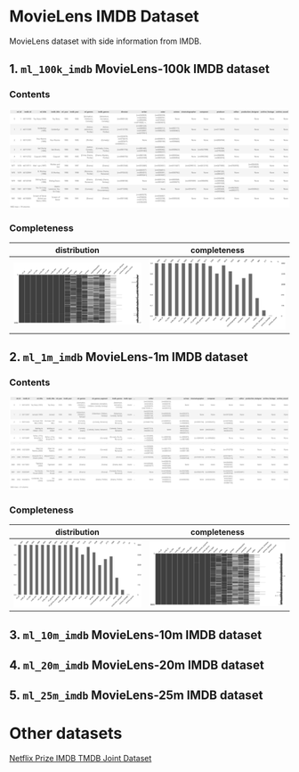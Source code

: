 # MovieLens IMDB Dataset

MovieLens dataset with side information from IMDB.

## 1. `ml_100k_imdb` MovieLens-100k IMDB dataset

### Contents

![](https://raw.githubusercontent.com/felixnie/img/main/movielens-imdb-01.png)

### Completeness

| distribution | completeness |
| :------------------: | :------------------: |
| ![](https://raw.githubusercontent.com/felixnie/img/main/movielens-imdb-02.png) | ![](https://raw.githubusercontent.com/felixnie/img/main/movielens-imdb-03.png) |

## 2. `ml_1m_imdb` MovieLens-1m IMDB dataset

### Contents

![](https://raw.githubusercontent.com/felixnie/img/main/movielens-imdb-04.png)

### Completeness

| distribution | completeness |
| :------------------: | :------------------: |
| ![](https://raw.githubusercontent.com/felixnie/img/main/movielens-imdb-05.png) | ![](https://raw.githubusercontent.com/felixnie/img/main/movielens-imdb-06.png) |

## 3. `ml_10m_imdb` MovieLens-10m IMDB dataset

## 4. `ml_20m_imdb` MovieLens-20m IMDB dataset

## 5. `ml_25m_imdb` MovieLens-25m IMDB dataset

# Other datasets

[Netflix Prize IMDB TMDB Joint Dataset](https://github.com/felixnie/Netflix-Prize-IMDB-TMDB-Joint-Dataset)